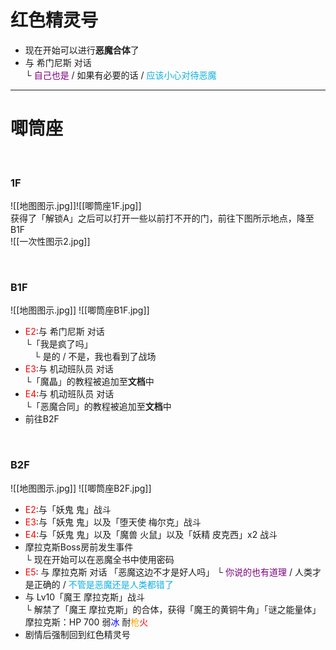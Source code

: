 # 红色精灵号
- 现在开始可以进行**恶魔合体**了
- 与 希门尼斯 对话  
  └ <font color = "purple">自己也是</font> / 如果有必要的话 / <font color = "seablue">应该小心对待恶魔</font>  
---
# 唧筒座

<br>  

### 1F
![[地图图示.jpg]]![[唧筒座1F.jpg]]  
获得了「解锁A」之后可以打开一些以前打不开的门，前往下图所示地点，降至B1F  
![[一次性图示2.jpg]]  

<br>

### B1F  
![[地图图示.jpg]]
![[唧筒座B1F.jpg]]  
- <font color = "red">E2</font>:与 希门尼斯 对话  
  └「我是疯了吗」  
  &emsp;└ 是的 / 不是，我也看到了战场  
- <font color = "red">E3</font>:与 机动班队员 对话  
  └「魔晶」的教程被追加至**文档**中
- <font color = "red">E4</font>:与 机动班队员 对话  
  └「恶魔合同」的教程被追加至**文档**中
- 前往B2F

<br>

### B2F  
![[地图图示.jpg]]
![[唧筒座B2F.jpg]]
- <font color = "red">E2</font>:与「妖鬼 鬼」战斗  
- <font color = "red">E3</font>:与「妖鬼 鬼」以及「堕天使 梅尔克」战斗
- <font color = "red">E4</font>:与「妖鬼 鬼」以及「魔兽 火鼠」以及「妖精 皮克西」x2 战斗
- 摩拉克斯Boss房前发生事件  
  └ 现在开始可以在恶魔全书中使用密码
- <font color = "red">E5</font>: 与 摩拉克斯 对话
  「恶魔这边不才是好人吗」
    └ <font color = "purple">你说的也有道理</font> / 人类才是正确的 / <font color = "seablue">不管是恶魔还是人类都错了</font>  
- 与 Lv10「魔王 摩拉克斯」战斗  
  └ 解禁了「魔王 摩拉克斯」的合体，获得「魔王的黄铜牛角」「谜之能量体」  
  摩拉克斯：HP 700 弱<font color = "blue">冰</font> 耐<font color = "orange">枪</font><font color = "red">火</font>
- 剧情后强制回到红色精灵号